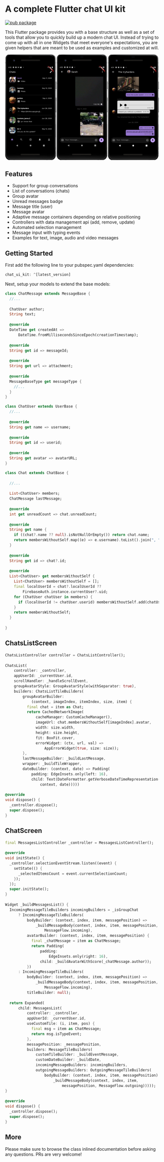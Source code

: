 # A complete Flutter chat UI kit

[![pub package](https://img.shields.io/pub/v/chat_ui_kit.svg)](https://pub.dev/packages/chat_ui_kit)

This Flutter package provides you with a base structure as well as a set of tools that allow you to quickly build up a modern chat UI.
Instead of trying to come up with all in one Widgets that meet everyone's expectations, you are given helpers that are meant to be used as examples and customized at will.

<p align="center">
<img src="images/header.png">
</p>


## Features

- Support for group conversations
- List of conversations (chats)
- Group avatar
- Unread messages badge
- Message title (user)
- Message avatar
- Adaptive message containers depending on relative positioning
- Controllers with data management api (add, remove, update)
- Automated selection management
- Message input with typing events
- Examples for text, image, audio and video messages

## Getting Started

First add the following line to your pubspec.yaml dependencies:
```dart
chat_ui_kit: ^[latest_version]
```

Next, setup your models to extend the base models:

```dart
class ChatMessage extends MessageBase {
  //...

  ChatUser author;
  String text;

  @override
  DateTime get createdAt =>
      DateTime.fromMillisecondsSinceEpoch(creationTimestamp);

  @override
  String get id => messageId;

  @override
  String get url => attachment;

  @override
  MessageBaseType get messageType {
    //...
  }
}
```

```dart
class ChatUser extends UserBase {
  //...

  @override
  String get name => username;

  @override
  String get id => userid;

  @override
  String get avatar => avatarURL;
}
```

```dart
class Chat extends ChatBase {
  
  //...

  List<ChatUser> members;
  ChatMessage lastMessage;

  @override
  int get unreadCount => chat.unreadCount;

  @override
  String get name {
    if ((chat?.name ?? null).isNotNullOrEmpty()) return chat.name;
    return membersWithoutSelf.map((e) => e.username).toList().join(", ");
  }

  @override
  String get id => chat?.id;

  @override
  List<ChatUser> get membersWithoutSelf {
    List<ChatUser> membersWithoutSelf = [];
    final localUserId = chat?.localUserId ??
        FirebaseAuth.instance.currentUser?.uid;
    for (ChatUser chatUser in members) {
      if (localUserId != chatUser.userid) membersWithoutSelf.add(chatUser);
    }
    return membersWithoutSelf;
  }
  
}
```

## ChatsListScreen

```dart
ChatsListController controller = ChatsListController();

ChatsList(
    controller: _controller,
    appUserId: _currentUser.id,
    scrollHandler: _handleScrollEvent,
    groupAvatarStyle: GroupAvatarStyle(withSeparator: true),
    builders: ChatsListTileBuilders(
        groupAvatarBuilder:
            (context, imageIndex, itemIndex, size, item) {
          final chat = item as Chat;
          return CachedNetworkImage(
              cacheManager: CustomCacheManager(),
              imageUrl: chat.membersWithoutSelf[imageIndex].avatar,
              width: size.width,
              height: size.height,
              fit: BoxFit.cover,
              errorWidget: (ctx, url, val) =>
                  AppErrorWidget(true, size: size));
        },
        lastMessageBuilder: _buildLastMessage,
        wrapper: _buildTileWrapper,
        dateBuilder: (context, date) => Padding(
            padding: EdgeInsets.only(left: 16),
            child: Text(DateFormatter.getVerboseDateTimeRepresentation(
                context, date)))))

@override
void dispose() {
  _controller.dispose();
  super.dispose();
}
```

## ChatScreen

```dart
final MessagesListController _controller = MessagesListController();

@override
void initState() {
  _controller.selectionEventStream.listen((event) {
    setState(() {
      _selectedItemsCount = event.currentSelectionCount;
    });
  });
  super.initState();
}

Widget _buildMessagesList() {
  IncomingMessageTileBuilders incomingBuilders = _isGroupChat
      ? IncomingMessageTileBuilders(
          bodyBuilder: (context, index, item, messagePosition) =>
              _buildMessageBody(context, index, item, messagePosition,
                  MessageFlow.incoming),
          avatarBuilder: (context, index, item, messagePosition) {
            final _chatMessage = item as ChatMessage;
            return Padding(
                padding:
                    EdgeInsets.only(right: 16),
                child: _buildAvatarWithScore(_chatMessage.author));
          })
      : IncomingMessageTileBuilders(
          bodyBuilder: (context, index, item, messagePosition) =>
              _buildMessageBody(context, index, item, messagePosition,
                  MessageFlow.incoming),
          titleBuilder: null);

  return Expanded(
      child: MessagesList(
          controller: _controller,
          appUserId: _currentUser.id,
          useCustomTile: (i, item, pos) {
            final msg = item as ChatMessage;
            return msg.isTypeEvent;
          },
          messagePosition: _messagePosition,
          builders: MessageTileBuilders(
              customTileBuilder: _buildEventMessage,
              customDateBuilder: _buildDate,
              incomingMessageBuilders: incomingBuilders,
              outgoingMessageBuilders: OutgoingMessageTileBuilders(
                  bodyBuilder: (context, index, item, messagePosition) =>
                      _buildMessageBody(context, index, item,
                          messagePosition, MessageFlow.outgoing)))));
}

@override
void dispose() {
  _controller.dispose();
  super.dispose();
}
```

## More

Please make sure to browse the class inlined documentation before asking any questions.
PRs are very welcome!